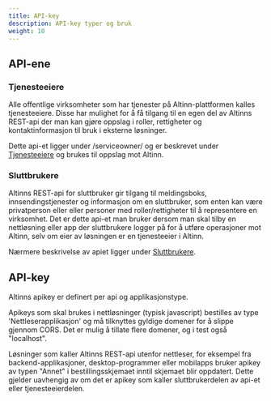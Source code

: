 ```yaml
---
title: API-key
description: API-key typer og bruk
weight: 10
---
```


## API-ene

### Tjenesteeiere
Alle offentlige virksomheter som har tjenester på Altinn-plattformen kalles tjenesteeiere. 
Disse har mulighet for å få tilgang til en egen del av Altinns REST-api der man kan gjøre oppslag i roller, rettigheter og kontaktinformasjon til bruk i eksterne løsninger.

Dette api-et ligger under /serviceowner/ og er beskrevet under [Tjenesteeiere](/docs/api/tjenesteeier) og brukes til oppslag mot Altinn.

### Sluttbrukere
Altinns REST-api for sluttbruker gir tilgang til meldingsboks, innsendingstjenester og informasjon om en sluttbruker, 
som enten kan være privatperson eller eller personer med roller/rettigheter til å representere en virksomhet. 
Det er dette api-et man bruker dersom man skal tilby en nettløsning eller app der sluttbrukere logger på for å utføre operasjoner mot Altinn, 
selv om eier av løsningen er en tjenesteeier i Altinn.

Nærmere beskrivelse av apiet ligger under [Sluttbrukere](/docs/api/sluttbruker).

## API-key
Altinns apikey er definert per api og applikasjonstype.

Apikeys som skal brukes i nettløsninger (typisk javascript) bestilles av type 'Nettleserapplikasjon' og må tilknyttes gyldige domener for å slippe gjennom CORS.
Det er mulig å tillate flere domener, og i test også "localhost".

Løsninger som kaller Altinns REST-api utenfor nettleser, for eksempel fra backend-applikasjoner, desktop-programmer eller mobilapps bruker apikey av typen "Annet" i bestillingsskjemaet 
inntil skjemaet blir oppdatert. Dette gjelder uavhengig av om det er apikey som kaller sluttbrukerdelen av api-et eller tjenesteeierdelen.

